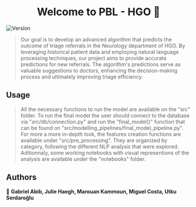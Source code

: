 <h1 align="center">Welcome to PBL - HGO 👋</h1>
<p>
  <img alt="Version" src="https://img.shields.io/badge/version-1.0-blue.svg?cacheSeconds=2592000" />
</p>

> Our goal is to develop an advanced algorithm that predicts the outcome of triage referrals in the Neurology department of HGO. By leveraging historical patient data and employing natural language processing techniques, our project aims to provide accurate predictions for new referrals. The algorithm's predictions serve as valuable suggestions to doctors, enhancing the decision-making process and ultimately improving triage efficiency.

## Usage


> All the necessary functions to run the model are available on the &#34;src&#34; folder. To run the final model the user should connect to the database via &#34;src/db/connection.py&#34; and run the &#34;final_model()&#34; function that can be found on &#34;src/modelling_pipelines/final_model_pipeline.py&#34;. 
> For more a more in-depth look, the features creation functions are available under &#34;src/pre_processing&#34;. They are organized by category, following the different NLP analysis that were explored. 
> Aditionnaly, some working notebooks with visual representions of the analysis are available under the &#34;notebooks&#34; folder. 


## Authors

👤 **Gabriel Abib, Julie Haegh, Marouan Kammoun, Miguel Costa, Utku Serdaroğlu**
